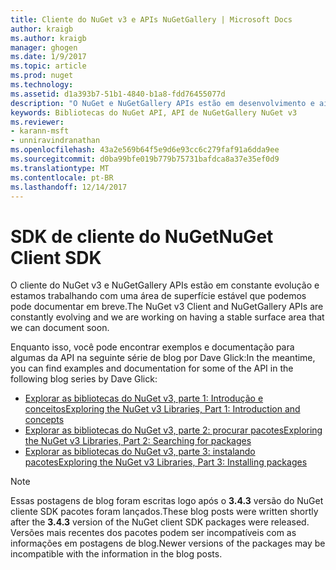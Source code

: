 ```yaml
---
title: Cliente do NuGet v3 e APIs NuGetGallery | Microsoft Docs
author: kraigb
ms.author: kraigb
manager: ghogen
ms.date: 1/9/2017
ms.topic: article
ms.prod: nuget
ms.technology: 
ms.assetid: d1a393b7-51b1-4840-b1a8-fdd76455077d
description: "O NuGet e NuGetGallery APIs estão em desenvolvimento e ainda não está documentado, mas os exemplos estão disponíveis no blog de Dave Glick."
keywords: Bibliotecas do NuGet API, API de NuGetGallery NuGet v3
ms.reviewer:
- karann-msft
- unniravindranathan
ms.openlocfilehash: 43a2e569b64f5e9d6e93cc6c279faf91a6dda9ee
ms.sourcegitcommit: d0ba99bfe019b779b75731bafdca8a37e35ef0d9
ms.translationtype: MT
ms.contentlocale: pt-BR
ms.lasthandoff: 12/14/2017
---
```

# <a name="nuget-client-sdk"></a><span data-ttu-id="1c9b8-104">SDK de cliente do NuGet</span><span class="sxs-lookup"><span data-stu-id="1c9b8-104">NuGet Client SDK</span></span>

<span data-ttu-id="1c9b8-105">O cliente do NuGet v3 e NuGetGallery APIs estão em constante evolução e estamos trabalhando com uma área de superfície estável que podemos pode documentar em breve.</span><span class="sxs-lookup"><span data-stu-id="1c9b8-105">The NuGet v3 Client and NuGetGallery APIs are constantly evolving and we are working on having a stable surface area that we can document soon.</span></span>

<span data-ttu-id="1c9b8-106">Enquanto isso, você pode encontrar exemplos e documentação para algumas da API na seguinte série de blog por Dave Glick:</span><span class="sxs-lookup"><span data-stu-id="1c9b8-106">In the meantime, you can find examples and documentation for some of the API in the following blog series by Dave Glick:</span></span>

- [<span data-ttu-id="1c9b8-107">Explorar as bibliotecas do NuGet v3, parte 1: Introdução e conceitos</span><span class="sxs-lookup"><span data-stu-id="1c9b8-107">Exploring the NuGet v3 Libraries, Part 1: Introduction and concepts</span></span>](http://daveaglick.com/posts/exploring-the-nuget-v3-libraries-part-1)
- [<span data-ttu-id="1c9b8-108">Explorar as bibliotecas do NuGet v3, parte 2: procurar pacotes</span><span class="sxs-lookup"><span data-stu-id="1c9b8-108">Exploring the NuGet v3 Libraries, Part 2: Searching for packages</span></span>](http://daveaglick.com/posts/exploring-the-nuget-v3-libraries-part-2)
- [<span data-ttu-id="1c9b8-109">Explorar as bibliotecas do NuGet v3, parte 3: instalando pacotes</span><span class="sxs-lookup"><span data-stu-id="1c9b8-109">Exploring the NuGet v3 Libraries, Part 3: Installing packages</span></span>](http://daveaglick.com/posts/exploring-the-nuget-v3-libraries-part-3)

> [!Note]
> <span data-ttu-id="1c9b8-110">Essas postagens de blog foram escritas logo após o **3.4.3** versão do NuGet cliente SDK pacotes foram lançados.</span><span class="sxs-lookup"><span data-stu-id="1c9b8-110">These blog posts were written shortly after the **3.4.3** version of the NuGet client SDK packages were released.</span></span>
> <span data-ttu-id="1c9b8-111">Versões mais recentes dos pacotes podem ser incompatíveis com as informações em postagens de blog.</span><span class="sxs-lookup"><span data-stu-id="1c9b8-111">Newer versions of the packages may be incompatible with the information in the blog posts.</span></span>

